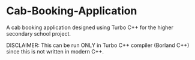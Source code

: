# Cab-Booking-Application
A cab booking application designed using Turbo C++ for the higher secondary school project.  

DISCLAIMER: This can be run ONLY in Turbo C++ compiler (Borland C++) since this is not written in modern C++.
